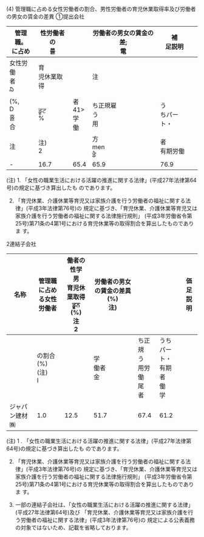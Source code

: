 (4) 管理職に占める女性労働者の割合、男性労働者の育児休業取得率及び労働者の男女の賃金の差異 ①提出会社

| 管理職。<br>に占め        | 性労働者の<br>를 |                    | 労働者の男女の賃金の差;<br>電 | 補<br>足説明   |  |
|--------------------|------------|--------------------|-------------------|------------|--|
| 女性労働<br>者<br>ని    | 育<br>児休業取得 |                    | 注                 |            |  |
| (%,<br>D<br>홀<br>合 | ਡੂਟ<br>%   | 者<br>41><br>学<br>働 | ち正規雇<br>う<br>用    | う<br>ちパート・ |  |
| 注                  | 注)<br>2    |                    | 方<br>men<br>ਡੈ    | 者<br>有期労働  |  |
| -                  | 16.7       | 65.4               | 65.9              | 76.9       |  |

(注) 1. 「女性の職業生活における活躍の推進に関する法律」(平成27年法律第64号)の規定に基づき算出したも のであります。

2. 「育児休業、介護休業等育児又は家族介護を行う労働者の福祉に関する法律」(平成3年法律第76号)の 規定に基づき、「育児休業、介護休業等育児又は家族介護を行う労働者の福祉に関する法律施行規則」 (平成3年労働省令第25号)第71条の4第1号における育児休業等の取得割合を算出したものでありま す。

2連結子会社

| 名称      | 管理職に占め<br>る女性労働者   | 働者の<br>性学<br>男<br>育児休業取得<br>ਡੂਨ<br>(%)<br>注<br>2 | 労働者の男女の賃金の差異<br>(%)<br>注) |                           |                             | 価<br>足説明 |
|---------|--------------------|--------------------------------------------------|---------------------------|---------------------------|-----------------------------|----------|
|         | の割合(%)<br>(注)<br>I |                                                  | 学<br>働者<br>金              | ち正規<br>う<br>用労働<br>尾<br>者 | うちパー<br>ト・有期<br>者<br>働<br>学 |          |
| ジャパン建材㈱ | 1.0                | 12.5                                             | 51.7                      | 67.4                      | 61.2                        |          |

(注) 1 . 「女性の職業生活における活躍の推進に関する法律」(平成27年法律第64号)の規定に基づき算出したも のであります。

2. 「育児休業、介護休業等育児又は家族介護を行う労働者の福祉に関する法律」(平成3年法律第76号)の 規定に基づき、「育児休業、介護休業等育児又は家族介護を行う労働者の福祉に関する法律施行規則」 (平成3年労働省令第25号)第71条の4第1号における育児休業等の取得割合を算出したものでありま す。

3. 一部の連結子会社は、「女性の職業生活における活躍の推進に関する法律」(平成27年法律第64号)及び 「育児休業、介護休業等育児又は家族介護を行う労働者の福祉に関する法律」(平成3年法律第76号)の 規定による公表義務の対象ではないため、記載を省略しております。